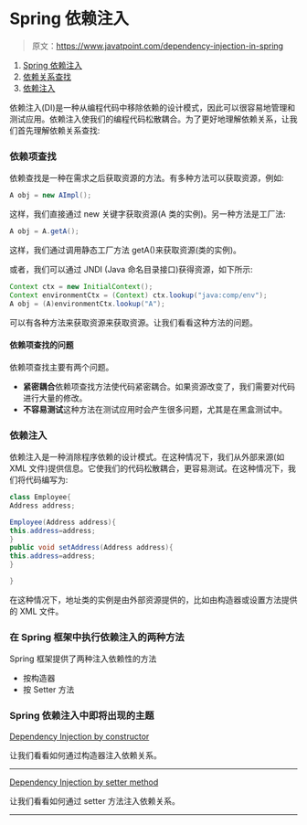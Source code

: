 # Spring 依赖注入

> 原文：<https://www.javatpoint.com/dependency-injection-in-spring>

1.  [Spring 依赖注入](#)
2.  [依赖关系查找](#dl)
3.  [依赖注入](#di)

依赖注入(DI)是一种从编程代码中移除依赖的设计模式，因此可以很容易地管理和测试应用。依赖注入使我们的编程代码松散耦合。为了更好地理解依赖关系，让我们首先理解依赖关系查找:

### 依赖项查找

依赖查找是一种在需求之后获取资源的方法。有多种方法可以获取资源，例如:

```java
A obj = new AImpl();

```

这样，我们直接通过 new 关键字获取资源(A 类的实例)。另一种方法是工厂法:

```java
A obj = A.getA();

```

这样，我们通过调用静态工厂方法 getA()来获取资源(类的实例)。

或者，我们可以通过 JNDI (Java 命名目录接口)获得资源，如下所示:

```java
Context ctx = new InitialContext();
Context environmentCtx = (Context) ctx.lookup("java:comp/env");
A obj = (A)environmentCtx.lookup("A");

```

可以有各种方法来获取资源来获取资源。让我们看看这种方法的问题。

#### 依赖项查找的问题

依赖项查找主要有两个问题。

*   **紧密耦合**依赖项查找方法使代码紧密耦合。如果资源改变了，我们需要对代码进行大量的修改。
*   **不容易测试**这种方法在测试应用时会产生很多问题，尤其是在黑盒测试中。

### 依赖注入

依赖注入是一种消除程序依赖的设计模式。在这种情况下，我们从外部来源(如 XML 文件)提供信息。它使我们的代码松散耦合，更容易测试。在这种情况下，我们将代码编写为:

```java
class Employee{
Address address;

Employee(Address address){
this.address=address;
}
public void setAddress(Address address){
this.address=address;
}

}

```

在这种情况下，地址类的实例是由外部资源提供的，比如由构造器或设置方法提供的 XML 文件。

### 在 Spring 框架中执行依赖注入的两种方法

Spring 框架提供了两种注入依赖性的方法

*   按构造器
*   按 Setter 方法

### Spring 依赖注入中即将出现的主题

[Dependency Injection by constructor](spring-tutorial-dependency-injection-by-constructor)

让我们看看如何通过构造器注入依赖关系。

* * *

[Dependency Injection by setter method](spring-tutorial-dependency-injection-by-setter-method)

让我们看看如何通过 setter 方法注入依赖关系。

* * *